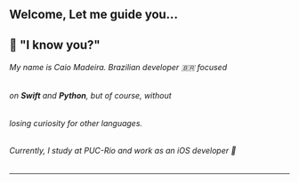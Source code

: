 ## **Welcome, Let me guide you...**



 ## 🚀 "I know you?"

###### My name is Caio Madeira. Brazilian developer 🇧🇷 focused 
###### on **Swift** and **Python**, but of course, without 
###### losing curiosity for other languages.

###### Currently, I study at PUC-Rio and work as an iOS developer 📱

-----------------------------------------------------------





